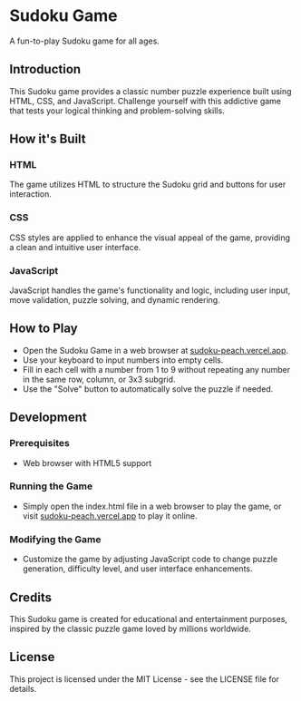 # Sudoku Game
A fun-to-play Sudoku game for all ages.

## Introduction
This Sudoku game provides a classic number puzzle experience built using HTML, CSS, and JavaScript. Challenge yourself with this addictive game that tests your logical thinking and problem-solving skills.

## How it's Built

### HTML
The game utilizes HTML to structure the Sudoku grid and buttons for user interaction.

### CSS
CSS styles are applied to enhance the visual appeal of the game, providing a clean and intuitive user interface.

### JavaScript
JavaScript handles the game's functionality and logic, including user input, move validation, puzzle solving, and dynamic rendering.

## How to Play
- Open the Sudoku Game in a web browser at [sudoku-peach.vercel.app](https://sudoku-peach.vercel.app).
- Use your keyboard to input numbers into empty cells.
- Fill in each cell with a number from 1 to 9 without repeating any number in the same row, column, or 3x3 subgrid.
- Use the "Solve" button to automatically solve the puzzle if needed.


## Development

### Prerequisites
- Web browser with HTML5 support

### Running the Game
- Simply open the index.html file in a web browser to play the game, or visit [sudoku-peach.vercel.app](https://sudoku-peach.vercel.app) to play it online.

### Modifying the Game
- Customize the game by adjusting JavaScript code to change puzzle generation, difficulty level, and user interface enhancements.

## Credits
This Sudoku game is created for educational and entertainment purposes, inspired by the classic puzzle game loved by millions worldwide.

## License
This project is licensed under the MIT License - see the LICENSE file for details.
